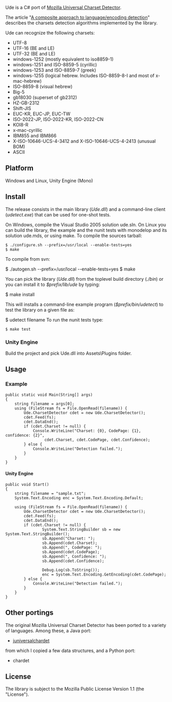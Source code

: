Ude is a C# port of [Mozilla Universal Charset Detector](http://mxr.mozilla.org/mozilla/source/extensions/universalchardet/src/).

The article "[A composite approach to language/encoding detection](http://www.mozilla.org/projects/intl/UniversalCharsetDetection.html)" describes the charsets detection algorithms implemented by the library.

Ude can recognize the following charsets:

* UTF-8
* UTF-16 (BE and LE)
* UTF-32 (BE and LE)
* windows-1252 (mostly equivalent to iso8859-1)
* windows-1251 and ISO-8859-5 (cyrillic)
* windows-1253 and ISO-8859-7 (greek)
* windows-1255 (logical hebrew. Includes ISO-8859-8-I and most of x-mac-hebrew)
* ISO-8859-8 (visual hebrew)
* Big-5
* gb18030 (superset of gb2312)
* HZ-GB-2312
* Shift-JIS
* EUC-KR, EUC-JP, EUC-TW
* ISO-2022-JP, ISO-2022-KR, ISO-2022-CN
* KOI8-R
* x-mac-cyrillic
* IBM855 and IBM866
* X-ISO-10646-UCS-4-3412 and X-ISO-10646-UCS-4-2413 (unusual BOM)
* ASCII

## Platform
Windows and Linux, Unity Engine (Mono)

## Install
The release consists in the main library (*Ude.dll*) and a command-line client (*udetect.exe*) that can be used for one-shot tests.

On Windows, compile the Visual Studio 2005 solution ude.sln. On Linux you can build the library, the example and the nunit tests with monodelop and its solution ude.mds, or using make. To compile the sources tarball:

    $ ./configure.sh --prefix=/usr/local --enable-tests=yes
    $ make
    
To compile from svn:

   $ ./autogen.sh --prefix=/usr/local --enable-tests=yes
   $ make
   
You can pick the library (*Ude.dll*) from the toplevel build directory (*./bin*) or you can install it to *$prefix/lib/ude* by typing:

   $ make install
   
This will installs a command-line example program (*$prefix/bin/udetect*) to test the library on a given file as:

   $ udetect filename 
To run the nunit tests type:

    $ make test
### Unity Engine
Build the project and pick Ude.dll into Assets\Plugins folder.

## Usage
### Example
    public static void Main(String[] args)
    {
        string filename = args[0];
        using (FileStream fs = File.OpenRead(filename)) {
            Ude.CharsetDetector cdet = new Ude.CharsetDetector();
            cdet.Feed(fs);
            cdet.DataEnd();
            if (cdet.Charset != null) {
                Console.WriteLine("Charset: {0}, CodePage: {1}, confidence: {2}", 
                     cdet.Charset, cdet.CodePage, cdet.Confidence);
            } else {
                Console.WriteLine("Detection failed.");
            }
        }
    }    
#### Unity Engine
    public void Start()
    {
        string filename = "sample.txt";
        System.Text.Encoding enc = System.Text.Encoding.Default;
        
        using (FileStream fs = File.OpenRead(filename)) {
            Ude.CharsetDetector cdet = new Ude.CharsetDetector();
            cdet.Feed(fs);
            cdet.DataEnd();
            if (cdet.Charset != null) {
                    System.Text.StringBuilder sb = new System.Text.StringBuilder();
                    sb.Append("Charset: ");
                    sb.Append(cdet.Charset);
                    sb.Append(", CodePage: ");
                    sb.Append(cdet.CodePage);
                    sb.Append(", Confidence: ");
                    sb.Append(cdet.Confidence);

                    Debug.Log(sb.ToString());
                    enc = System.Text.Encoding.GetEncoding(cdet.CodePage);
            } else {
                Console.WriteLine("Detection failed.");
            }
        }
    }  

## Other portings
The original Mozilla Universal Charset Detector has been ported to a variety of languages. Among these, a Java port:

* [juniversalchardet](http://code.google.com/p/juniversalchardet/)

from which I copied a few data structures, and a Python port:

* chardet

## License

The library is subject to the Mozilla Public License Version 1.1 (the "License").